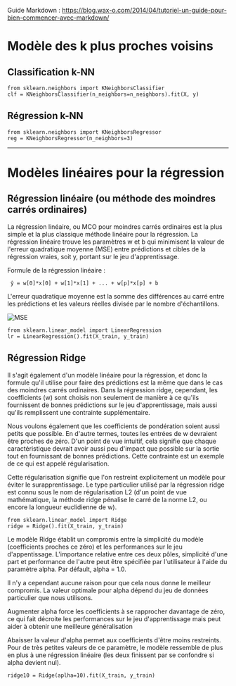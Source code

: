 Guide Markdown : https://blog.wax-o.com/2014/04/tutoriel-un-guide-pour-bien-commencer-avec-markdown/

# Modèle des k plus proches voisins

## Classification k-NN

<pre><code>from sklearn.neighbors import KNeighborsClassifier
clf = KNeighborsClassifier(n_neighbors=n_neighbors).fit(X, y)</code></pre>

## Régression k-NN

<pre><code>from sklearn.neighbors import KNeighborsRegressor
reg = KNeighborsRegressor(n_neighbors=3)</code></pre>

****************************************************************************************************

# Modèles linéaires pour la régression

## Régression linéaire (ou méthode des moindres carrés ordinaires)

La régression linéaire, ou MCO pour moindres carrés ordinaires est la plus simple et la plus classique méthode linéaire pour la régression. La régression linéaire trouve les paramètres w et b qui minimisent la valeur de l'erreur quadratique moyenne (MSE) entre prédictions et cibles de la régression vraies, soit y, portant sur le jeu d'apprentissage. 

Formule de la régression linéaire :
<pre><code> ŷ = w[0]*x[0] + w[1]*x[1] + ... + w[p]*x[p] + b </code></pre>

L'erreur quadratique moyenne est la somme des différences au carré entre les prédictions et les valeurs réelles divisée par le nombre d'échantillons.

![MSE](https://cdn-media-1.freecodecamp.org/images/hmZydSW9YegiMVPWq2JBpOpai3CejzQpGkNG "MSE")

<pre><code>from sklearn.linear_model import LinearRegression
lr = LinearRegression().fit(X_train, y_train)</code></pre>

## Régression Ridge

Il s'agit également d'un modèle linéaire pour la régression, et donc la formule qu'il utilise pour faire des prédictions est la même que dans le cas des moindres carrés ordinaires. Dans la régression ridge, cependant, les coefficients (w) sont choisis non seulement de manière à ce qu'ils fournissent de bonnes prédictions sur le jeu d'apprentissage, mais aussi qu'ils remplissent une contrainte supplémentaire.

Nous voulons également que les coefficients de pondération soient aussi petits que possible. En d'autre termes, toutes les entrées de w devraient être proches de zéro. D'un point de vue intuitif, cela signifie que chaque caractéristique devrait avoir aussi peu d'impact que possible sur la sortie tout en fournissant de bonnes prédictions. Cette contrainte est un exemple de ce qui est appelé régularisation.

Cette régularisation signifie que l'on restreint explicitement un modèle pour éviter le surapprentissage. Le type particulier utilisé par la régression ridge est connu sous le nom de régularisation L2 (d'un point de vue mathématique, la méthode ridge pénalise le carré de la norme L2, ou encore la longueur euclidienne de w).

<pre><code>from sklearn.linear_model import Ridge
ridge = Ridge().fit(X_train, y_train)</code></pre>

Le modèle Ridge établit un compromis entre la simplicité du modèle (coefficients proches ce zéro) et les performances sur le jeu d'appentissage. L'importance relative entre ces deux pôles, simplicité d'une part et performance de l'autre peut être spécifiée par l'utilisateur à l'aide du paramètre alpha. Par défault, alpha = 1.0. 

Il n'y a cependant aucune raison pour que cela nous donne le meilleur compromis. La valeur optimale pour alpha dépend du jeu de données particulier que nous utilisons. 

Augmenter alpha force les coefficients à se rapprocher davantage de zéro, ce qui fait décroite les performances sur le jeu d'apprentissage mais peut aider à obtenir une meilleure généralisation

Abaisser la valeur d'alpha permet aux coefficients d'être moins restreints. Pour de très petites valeurs de ce paramètre, le modèle ressemble de plus en plus à une régression linéaire (les deux finissent par se confondre si alpha devient nul).

<pre><code>ridge10 = Ridge(aplha=10).fit(X_train, y_train)</code></pre>